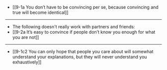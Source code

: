 - [[9-1a You don’t have to be convincing per se, because convincing and true will become identical]]
---
- The following doesn't really work with partners and friends:
- [[9-2a It’s easy to convince if people don’t know you enough for what you are not]]
---
- [[9-1c2 You can only hope that people you care about will somewhat understand your explanations, but they will never understand you exhaustively]]
